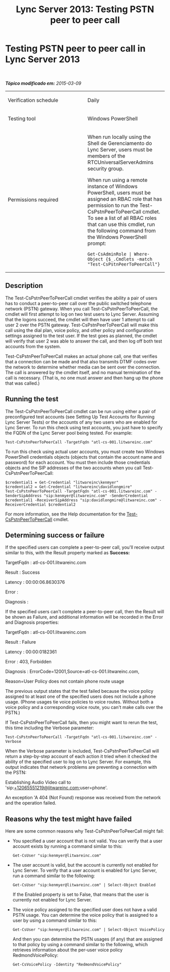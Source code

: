﻿---
title: 'Lync Server 2013: Testing PSTN peer to peer call'
TOCTitle: Testing PSTN peer to peer call
ms:assetid: 7e128eef-9ada-49b4-940f-97d7d13f1e4a
ms:mtpsurl: https://technet.microsoft.com/pt-br/library/Dn690131(v=OCS.15)
ms:contentKeyID: 62281098
ms.date: 05/19/2016
mtps_version: v=OCS.15
ms.translationtype: HT
---

# Testing PSTN peer to peer call in Lync Server 2013

 

_**Tópico modificado em:** 2015-03-09_


<table>
<colgroup>
<col style="width: 50%" />
<col style="width: 50%" />
</colgroup>
<tbody>
<tr class="odd">
<td><p>Verification schedule</p></td>
<td><p>Daily</p></td>
</tr>
<tr class="even">
<td><p>Testing tool</p></td>
<td><p>Windows PowerShell</p></td>
</tr>
<tr class="odd">
<td><p>Permissions required</p></td>
<td><p>When run locally using the Shell de Gerenciamento do Lync Server, users must be members of the RTCUniversalServerAdmins security group.</p>
<p>When run using a remote instance of Windows PowerShell, users must be assigned an RBAC role that has permission to run the Test-CsPstnPeerToPeerCall cmdlet. To see a list of all RBAC roles that can use this cmdlet, run the following command from the Windows PowerShell prompt:</p>
<pre><code>Get-CsAdminRole | Where-Object {$_.Cmdlets -match &quot;Test-CsPstnPeerToPeerCall&quot;}</code></pre></td>
</tr>
</tbody>
</table>


## Description

The Test-CsPstnPeerToPeerCall cmdlet verifies the ability a pair of users has to conduct a peer-to-peer call over the public switched telephone network (PSTN) gateway. When you call Test-CsPstnPeerToPeerCall, the cmdlet will first attempt to log on two test users to Lync Server. Assuming that the logons succeed, the cmdlet will then have user 1 attempt to call user 2 over the PSTN gateway. Test-CsPstnPeerToPeerCall will make this call using the dial plan, voice policy, and other policy and configuration settings assigned to the test user. If the test goes as planned, the cmdlet will verify that user 2 was able to answer the call, and then log off both test accounts from the system.

Test-CsPstnPeerToPeerCall makes an actual phone call, one that verifies that a connection can be made and that also transmits DTMF codes over the network to determine whether media can be sent over the connection. The call is answered by the cmdlet itself, and no manual termination of the call is necessary. (That is, no one must answer and then hang up the phone that was called.)

## Running the test

The Test-CsPstnPeerToPeerCall cmdlet can be run using either a pair of preconfigured test accounts (see Setting Up Test Accounts for Running Lync Server Tests) or the accounts of any two users who are enabled for Lync Server. To run this check using test accounts, you just have to specify the FQDN of the Lync Server pool being tested. For example:

`Test-CsPstnPeerToPeerCall -TargetFqdn "atl-cs-001.litwareinc.com"`

To run this check using actual user accounts, you must create two Windows PowerShell credentials objects (objects that contain the account name and password) for each account. You must then include those credentials objects and the SIP addresses of the two accounts when you call Test-CsPstnPeerToPeerCall:

    $credential1 = Get-Credential "litwareinc\kenmyer"
    $credential2 = Get-Credential "litwareinc\davidlongmire"
    Test-CsPstnPeerToPeerCall -TargetFqdn "atl-cs-001.litwareinc.com" -SenderSipAddress "sip:kenmyer@litwareinc.com" -SenderCredential $credential1 -ReceiverSipAddress "sip:davidlongmire@litwareinc.com" -ReceiverCredential $credential2

For more information, see the Help documentation for the [Test-CsPstnPeerToPeerCall](test-cspstnpeertopeercall.md) cmdlet.

## Determining success or failure

If the specified users can complete a peer-to-peer call, you'll receive output similar to this, with the Result property marked as **Success:**

TargetFqdn : atl-cs-001.litwareinc.com

Result : Success

Latency : 00:00:06.8630376

Error :

Diagnosis :

If the specified users can't complete a peer-to-peer call, then the Result will be shown as Failure, and additional information will be recorded in the Error and Diagnosis properties:

TargetFqdn : atl-cs-001.litwareinc.com

Result : Failure

Latency : 00:00:0182361

Error : 403, Forbidden

Diagnosis : ErrorCode=12001,Source=atl-cs-001.litwareinc.com,

Reason=User Policy does not contain phone route usage

The previous output states that the test failed because the voice policy assigned to at least one of the specified users does not include a phone usage. (Phone usages tie voice policies to voice routes. Without both a voice policy and a corresponding voice route, you can't make calls over the PSTN.)

If Test-CsPstnPeerToPeerCall fails, then you might want to rerun the test, this time including the Verbose parameter:

    Test-CsPstnPeerToPeerCall -TargetFqdn "atl-cs-001.litwareinc.com" -Verbose

When the Verbose parameter is included, Test-CsPstnPeerToPeerCall will return a step-by-step account of each action it tried when it checked the ability of the specified user to log on to Lync Server. For example, this output indicates that network problems are preventing a connection with the PSTN:

Establishing Audio Video call to 'sip:+12065551219@litwareinc.com;user=phone'.

An exception 'A 404 (Not Found) response was received from the network and the operation failed.

## Reasons why the test might have failed

Here are some common reasons why Test-CsPstnPeerToPeerCall might fail:

  - You specified a user account that is not valid. You can verify that a user account exists by running a command similar to this:
    
        Get-CsUser "sip:kenmyer@litwareinc.com"

  - The user account is valid, but the account is currently not enabled for Lync Server. To verify that a user account is enabled for Lync Server, run a command similar to the following:
    
        Get-CsUser "sip:kenmyer@litwareinc.com" | Select-Object Enabled
    
    If the Enabled property is set to False, that means that the user is currently not enabled for Lync Server.

  - The voice policy assigned to the specified user does not have a valid PSTN usage. You can determine the voice policy that is assigned to a user by using a command similar to this:
    
        Get-CsUser "sip:kenmyer@litwareinc.com" | Select-Object VoicePolicy
    
    And then you can determine the PSTN usages (if any) that are assigned to that policy by using a command similar to the following, which retrieves information about the per-user voice policy RedmondVoicePolicy:
    
        Get-CsVoicePolicy -Identity "RedmondVoicePolicy"

